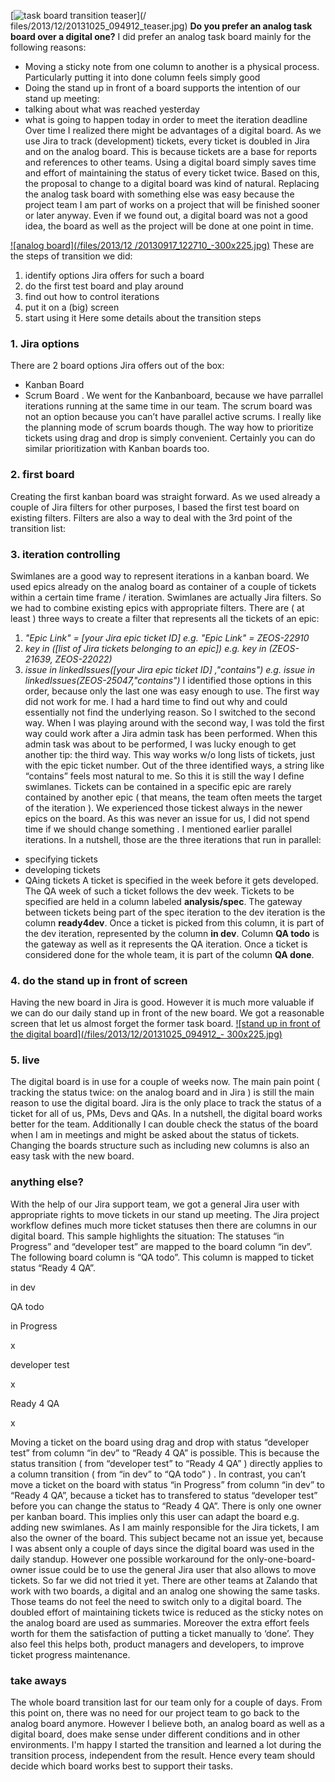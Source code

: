 [![task board transition teaser](/files/2013/12/20131025_094912_teaser.jpg)](/
files/2013/12/20131025_094912_teaser.jpg)
**Do you prefer an analog task board
over a digital one?** I did prefer an analog task board mainly for the
following reasons:

  * Moving a sticky note from one column to another is a physical process. Particularly putting it into done column feels simply good
  * Doing the stand up in front of a board supports the intention of our stand up meeting:
  * talking about what was reached yesterday
  * what is going to happen today in order to meet the iteration deadline
Over time I realized there might be advantages of a digital board. As we use
Jira to track (development) tickets, every ticket is doubled in Jira and on
the analog board. This is because tickets are a base for reports and
references to other teams. Using a digital board simply saves time and effort
of maintaining the status of every ticket twice. Based on this, the proposal
to change to a digital board was kind of natural. Replacing the analog task
board with something else was easy because the project team I am part of works
on a project that will be finished sooner or later anyway. Even if we found
out, a digital board was not a good idea, the board as well as the project
will be done at one point in time.

  <!-- TEASER_END -->

[![analog board](/files/2013/12
/20130917_122710_-300x225.jpg)](/files/2013/12/20130917_122710_.jpg) These are
the steps of transition we did:

  1. identify options Jira offers for such a board
  2. do the first test board and play around
  3. find out how to control iterations
  4. put it on a (big) screen
  5. start using it
Here some details about the transition steps

### 1. Jira options

There are 2 board options Jira offers out of the box:

  * Kanban Board
  * Scrum Board .
We went for the Kanbanboard, because we have parrallel iterations running at
the same time in our team. The scrum board was not an option because you can’t
have parallel active scrums. I really like the planning mode of scrum boards
though. The way how to prioritize tickets using drag and drop is simply
convenient. Certainly you can do similar prioritization with Kanban boards
too.

### 2. first board

Creating the first kanban board was straight forward. As we used already a
couple of Jira filters for other purposes, I based the first test board on
existing filters. Filters are also a way to deal with the 3rd point of the
transition list:

### 3. iteration controlling

Swimlanes are a good way to represent iterations in a kanban board. We used
epics already on the analog board as container of a couple of tickets within a
certain time frame / iteration. Swimlanes are actually Jira filters. So we had
to combine existing epics with appropriate filters. There are ( at least )
three ways to create a filter that represents all the tickets of an epic:

  1. _"Epic Link" = [your Jira epic ticket ID] e.g. "Epic Link" = ZEOS-22910_
  2. _key in ([list of Jira tickets belonging to an epic]) e.g. key in (ZEOS-21639, ZEOS-22022)_
  3. _issue in linkedIssues([your Jira epic ticket ID] ,"contains") e.g. issue in linkedIssues(ZEOS-25047,"contains")_
I identified those options in this order, because only the last one was easy
enough to use. The first way did not work for me. I had a hard time to find
out why and could essentially not find the underlying reason. So I switched to
the second way. When I was playing around with the second way, I was told the
first way could work after a Jira admin task has been performed. When this
admin task was about to be performed, I was lucky enough to get another tip:
the third way. This way works w/o long lists of tickets, just with the epic
ticket number. Out of the three identified ways, a string like “contains”
feels most natural to me. So this it is still the way I define swimlanes.
Tickets can be contained in a specific epic are rarely contained by another
epic ( that means, the team often meets the target of the iteration ). We
experienced those tickest always in the newer epics on the board. As this was
never an issue for us, I did not spend time if we should change something . I
mentioned earlier parallel iterations. In a nutshell, those are the three
iterations that run in parallel:

  * specifying tickets
  * developing tickets
  * QAing tickets
A ticket is specified in the week before it gets developed. The QA week of
such a ticket follows the dev week. Tickets to be specified are held in a
column labeled **analysis/spec**. The gateway between tickets being part of
the spec iteration to the dev iteration is the column **ready4dev**. Once a
ticket is picked from this column, it is part of the dev iteration,
represented by the column **in dev**. Column **QA todo** is the gateway as
well as it represents the QA iteration. Once a ticket is considered done for
the whole team, it is part of the column **QA done**.

### 4. do the stand up in front of screen

Having the new board in Jira is good. However it is much more valuable if we
can do our daily stand up in front of the new board. We got a reasonable
screen that let us almost forget the former task board. [![stand up in front
of the digital board](/files/2013/12/20131025_094912_-
300x225.jpg)](/files/2013/12/20131025_094912_.jpg)

### 5. live

The digital board is in use for a couple of weeks now. The main pain point (
tracking the status twice: on the analog board and in Jira ) is still the main
reason to use the digital board. Jira is the only place to track the status of
a ticket for all of us, PMs, Devs and QAs. In a nutshell, the digital board
works better for the team. Additionally I can double check the status of the
board when I am in meetings and might be asked about the status of tickets.
Changing the boards structure such as including new columns is also an easy
task with the new board.

### anything else?

With the help of our Jira support team, we got a general Jira user with
appropriate rights to move tickets in our stand up meeting. The Jira project
workflow defines much more ticket statuses then there are columns in our
digital board. This sample highlights the situation: The statuses “in
Progress” and “developer test” are mapped to the board column “in dev”. The
following board column is “QA todo”. This column is mapped to ticket status
“Ready 4 QA”.

in dev

QA todo

in Progress

x

developer test

x

Ready 4 QA

x

Moving a ticket on the board using drag and drop with status “developer test”
from column “in dev” to “Ready 4 QA” is possible. This is because the status
transition ( from “developer test” to “Ready 4 QA” ) directly applies to a
column transition ( from “in dev” to “QA todo” ) . In contrast, you can’t move
a ticket on the board with status “in Progress” from column “in dev” to “Ready
4 QA”, because a ticket has to transfered to status “developer test” before
you can change the status to “Ready 4 QA”. There is only one owner per kanban
board. This implies only this user can adapt the board e.g. adding new
swimlanes. As I am mainly responsible for the Jira tickets, I am also the
owner of the board. This subject became not an issue yet, because I was absent
only a couple of days since the digital board was used in the daily standup.
However one possible workaround for the only-one-board-owner issue could be to
use the general Jira user that also allows to move tickets. So far we did not
tried it yet. There are other teams at Zalando that work with two boards, a
digital and an analog one showing the same tasks. Those teams do not feel the
need to switch only to a digital board. The doubled effort of maintaining
tickets twice is reduced as the sticky notes on the analog board are used as
summaries. Moreover the extra effort feels worth for them the satisfaction of
putting a ticket manually to ‘done’. They also feel this helps both, product
managers and developers, to improve ticket progress maintenance.

### take aways

The whole board transition last for our team only for a couple of days. From
this point on, there was no need for our project team to go back to the analog
board anymore. However I believe both, an analog board as well as a digital
board, does make sense under different conditions and in other environments.
I'm happy I started the transition and learned a lot during the transition
process, independent from the result. Hence every team should decide which
board works best to support their tasks.

